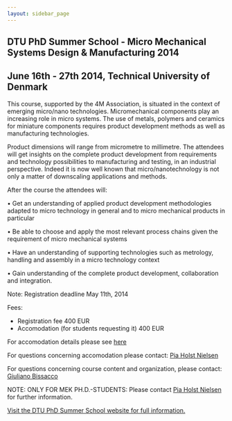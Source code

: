 ```yaml
---
layout: sidebar_page
---
```


## DTU PhD Summer School - Micro Mechanical Systems Design & Manufacturing 2014

##  June 16th - 27th 2014, Technical University of Denmark


This course, supported by the 4M Association, is situated in the context of emerging micro/nano technologies. Micromechanical components play an increasing role in micro systems. The use of metals, polymers and ceramics for miniature components requires product development methods as well as manufacturing technologies.
<!--break-->
Product dimensions will range from micrometre to millimetre. The attendees will get insights on the complete product development from requirements and technology possibilities to manufacturing and testing, in an industrial perspective. Indeed it is now well known that micro/nanotechnology is not only a matter of downscaling applications and methods.

After the course the attendees will:

• Get an understanding of applied product development methodologies adapted to micro technology in general and to micro mechanical products in particular

• Be able to choose and apply the most relevant process chains given the requirement of micro mechanical systems

• Have an understanding of supporting technologies such as metrology, handling and assembly in a micro technology context

• Gain understanding of the complete product development, collaboration and integration.   

Note: Registration deadline May 11th, 2014

Fees:
- Registration fee 400 EUR
- Accomodation (for students requesting it) 400 EUR

For accomodation details please see [here](http://www.conferencemanager.dk/mppsummerschool2014/accomodation-information.html)

For questions concerning accomodation please contact: [Pia Holst Nielsen](mailto:pini@mek.dtu.dk)

For questions concerning course content and organization, please contact: [Giuliano Bissacco](mailto:gibi@mek.dtu.dk)

NOTE: ONLY FOR MEK PH.D.-STUDENTS: Please contact [Pia Holst Nielsen](mailto:pini@mek.dtu.dk) for further information.

[Visit the DTU PhD Summer School website for full information.](http://www.conferencemanager.dk/mppsummerschool2014/overviev.html)